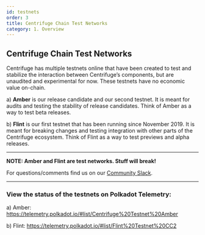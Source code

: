 ```yaml
---
id: testnets
order: 3
title: Centrifuge Chain Test Networks
category: 1. Overview
---
```


## Centrifuge Chain Test Networks

Centrifuge has multiple testnets online that have been created to test and stabilize the interaction between Centrifuge’s components, but are unaudited and experimental for now. These testnets have no economic value on-chain.

a) **Amber** is our release candidate and our second testnet. It is meant for audits and testing the stability of release candidates. Think of Amber as a way to test beta releases.

b) **Flint** is our first testnet that has been running since November 2019. It is meant for breaking changes and testing integration with other parts of the Centrifuge ecosystem. Think of Flint as a way to test previews and alpha releases.

---

**NOTE: Amber and Flint are test networks. Stuff will break!**

For questions/comments find us on our [Community Slack](https://centrifuge.io/slack).

---

### View the status of the testnets on Polkadot Telemetry:

a) Amber: https://telemetry.polkadot.io/#list/Centrifuge%20Testnet%20Amber

b) Flint: https://telemetry.polkadot.io/#list/Flint%20Testnet%20CC2
